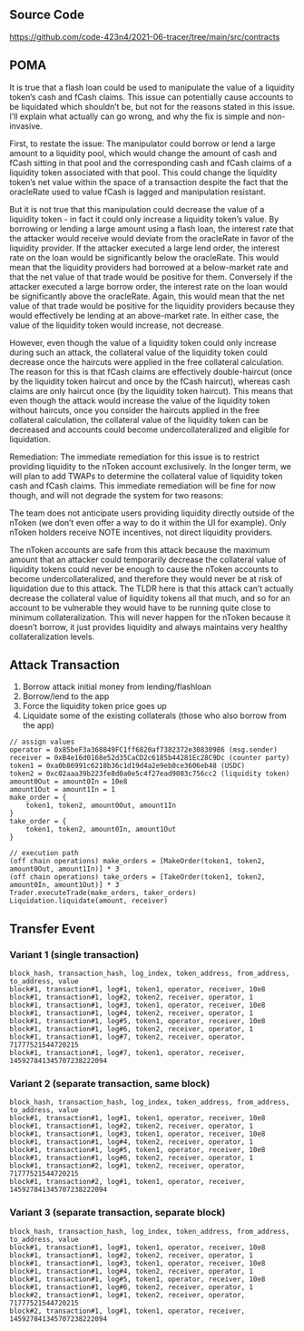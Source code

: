 ## Source Code
https://github.com/code-423n4/2021-06-tracer/tree/main/src/contracts

## POMA

It is true that a flash loan could be used to manipulate the value of a liquidity token’s cash and fCash claims. This issue can potentially cause accounts to be liquidated which shouldn’t be, but not for the reasons stated in this issue. I’ll explain what actually can go wrong, and why the fix is simple and non-invasive.

First, to restate the issue: The manipulator could borrow or lend a large amount to a liquidity pool, which would change the amount of cash and fCash sitting in that pool and the corresponding cash and fCash claims of a liquidity token associated with that pool. This could change the liquidity token’s net value within the space of a transaction despite the fact that the oracleRate used to value fCash is lagged and manipulation resistant.

But it is not true that this manipulation could decrease the value of a liquidity token - in fact it could only increase a liquidity token’s value. By borrowing or lending a large amount using a flash loan, the interest rate that the attacker would receive would deviate from the oracleRate in favor of the liquidity provider. If the attacker executed a large lend order, the interest rate on the loan would be significantly below the oracleRate. This would mean that the liquidity providers had borrowed at a below-market rate and that the net value of that trade would be positive for them. Conversely if the attacker executed a large borrow order, the interest rate on the loan would be significantly above the oracleRate. Again, this would mean that the net value of that trade would be positive for the liquidity providers because they would effectively be lending at an above-market rate. In either case, the value of the liquidity token would increase, not decrease.

However, even though the value of a liquidity token could only increase during such an attack, the collateral value of the liquidity token could decrease once the haircuts were applied in the free collateral calculation. The reason for this is that fCash claims are effectively double-haircut (once by the liquidity token haircut and once by the fCash haircut), whereas cash claims are only haircut once (by the liquidity token haircut). This means that even though the attack would increase the value of the liquidity token without haircuts, once you consider the haircuts applied in the free collateral calculation, the collateral value of the liquidity token can be decreased and accounts could become undercollateralized and eligible for liquidation.

Remediation: The immediate remediation for this issue is to restrict providing liquidity to the nToken account exclusively. In the longer term, we will plan to add TWAPs to determine the collateral value of liquidity token cash and fCash claims. This immediate remediation will be fine for now though, and will not degrade the system for two reasons:

The team does not anticipate users providing liquidity directly outside of the nToken (we don’t even offer a way to do it within the UI for example). Only nToken holders receive NOTE incentives, not direct liquidity providers.

The nToken accounts are safe from this attack because the maximum amount that an attacker could temporarily decrease the collateral value of liquidity tokens could never be enough to cause the nToken accounts to become undercollateralized, and therefore they would never be at risk of liquidation due to this attack. The TLDR here is that this attack can’t actually decrease the collateral value of liquidity tokens all that much, and so for an account to be vulnerable they would have to be running quite close to minimum collateralization. This will never happen for the nToken because it doesn’t borrow, it just provides liquidity and always maintains very healthy collateralization levels.

## Attack Transaction

1. Borrow attack initial money from lending/flashloan
2. Borrow/lend to the app
3. Force the liquidity token price goes up
4. Liquidate some of the existing collaterals (those who also borrow from the app)
```
// assign values
operator = 0x85beF3a368849FC1ff6820af7382372e30830986 (msg.sender)
receiver = 0xB4e16d0168e52d35CaCD2c6185b44281Ec28C9Dc (counter party)
token1 = 0xa0b86991c6218b36c1d19d4a2e9eb0ce3606eb48 (USDC)
token2 = 0xc02aaa39b223fe8d0a0e5c4f27ead9083c756cc2 (liquidity token)
amount0Out = amount0In = 10e8
amount1Out = amount1In = 1
make_order = {
    token1, token2, amount0Out, amount1In
}
take_order = {
    token1, token2, amount0In, amount1Out
}

// execution path
(off chain operations) make_orders = [MakeOrder(token1, token2, amount0Out, amount1In)] * 3
(off chain operations) take_orders = [TakeOrder(token1, token2, amount0In, amount1Out)] * 3
Trader.executeTrade(make_orders, taker_orders)
Liquidation.liquidate(amount, receiver)
```


## Transfer Event
### Variant 1 (single transaction)

```
block_hash, transaction_hash, log_index, token_address, from_address, to_address, value
block#1, transaction#1, log#1, token1, operator, receiver, 10e8
block#1, transaction#1, log#2, token2, receiver, operator, 1
block#1, transaction#1, log#3, token1, operator, receiver, 10e8
block#1, transaction#1, log#4, token2, receiver, operator, 1
block#1, transaction#1, log#5, token1, operator, receiver, 10e8
block#1, transaction#1, log#6, token2, receiver, operator, 1
block#1, transaction#1, log#7, token2, receiver, operator, 71777521544720215
block#1, transaction#1, log#7, token1, operator, receiver, 145927841345707238222094
```

### Variant 2 (separate transaction, same block)

```
block_hash, transaction_hash, log_index, token_address, from_address, to_address, value
block#1, transaction#1, log#1, token1, operator, receiver, 10e8
block#1, transaction#1, log#2, token2, receiver, operator, 1
block#1, transaction#1, log#3, token1, operator, receiver, 10e8
block#1, transaction#1, log#4, token2, receiver, operator, 1
block#1, transaction#1, log#5, token1, operator, receiver, 10e8
block#1, transaction#1, log#6, token2, receiver, operator, 1
block#1, transaction#2, log#1, token2, receiver, operator, 71777521544720215
block#1, transaction#2, log#1, token1, operator, receiver, 145927841345707238222094
```

### Variant 3 (separate transaction, separate block)

```
block_hash, transaction_hash, log_index, token_address, from_address, to_address, value
block#1, transaction#1, log#1, token1, operator, receiver, 10e8
block#1, transaction#1, log#2, token2, receiver, operator, 1
block#1, transaction#1, log#3, token1, operator, receiver, 10e8
block#1, transaction#1, log#4, token2, receiver, operator, 1
block#1, transaction#1, log#5, token1, operator, receiver, 10e8
block#1, transaction#1, log#6, token2, receiver, operator, 1
block#2, transaction#1, log#1, token2, receiver, operator, 71777521544720215
block#2, transaction#1, log#1, token1, operator, receiver, 145927841345707238222094
```